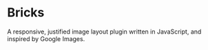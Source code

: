 # Bricks
A responsive, justified image layout plugin written in JavaScript, and inspired by Google Images.